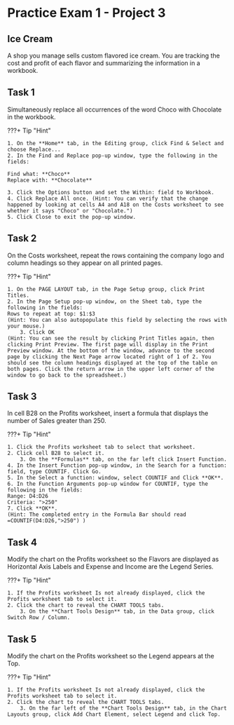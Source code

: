 # Practice Exam 1 - Project 3

## Ice Cream

A shop you manage sells custom flavored ice cream. You are tracking the cost and profit of each flavor and summarizing the information in a workbook.

## Task 1

Simultaneously replace all occurrences of the word Choco with Chocolate in the workbook.

???+ Tip "Hint"

    1. On the **Home** tab, in the Editing group, click Find & Select and choose Replace...
    2. In the Find and Replace pop-up window, type the following in the fields:

    Find what: **Choco**
    Replace with: **Chocolate**

    3. Click the Options button and set the Within: field to Workbook.
    4. Click Replace All once. (Hint: You can verify that the change happened by looking at cells A4 and A18 on the Costs worksheet to see whether it says "Choco" or "Chocolate.")
    5. Click Close to exit the pop-up window.

## Task 2

On the Costs worksheet, repeat the rows containing the company logo and column headings so they appear on all printed pages.

???+ Tip "Hint"

    1. On the PAGE LAYOUT tab, in the Page Setup group, click Print Titles.
    2. In the Page Setup pop-up window, on the Sheet tab, type the following in the fields:
    Rows to repeat at top: $1:$3
    (Hint: You can also autopopulate this field by selecting the rows with your mouse.)
        3. Click OK
    (Hint: You can see the result by clicking Print Titles again, then clicking Print Preview. The first page will display in the Print Preview window. At the bottom of the window, advance to the second page by clicking the Next Page arrow located right of 1 of 2. You should see the column headings displayed at the top of the table on both pages. Click the return arrow in the upper left corner of the window to go back to the spreadsheet.)

## Task 3

In cell B28 on the Profits worksheet, insert a formula that displays the number of Sales greater than 250.

???+ Tip "Hint"

    1. Click the Profits worksheet tab to select that worksheet.
    2. Click cell B28 to select it.
        3. On the **Formulas** tab, on the far left click Insert Function.
    4. In the Insert Function pop-up window, in the Search for a function: field, type COUNTIF. Click Go.
    5. In the Select a function: window, select COUNTIF and Click **OK**.
    6. In the Function Arguments pop-up window for COUNTIF, type the following in the fields:
    Range: D4:D26
    Criteria: ">250"
    7. Click **OK**.
    (Hint: The completed entry in the Formula Bar should read =COUNTIF(D4:D26,">250") )


## Task 4

Modify the chart on the Profits worksheet so the Flavors are displayed as Horizontal Axis Labels and Expense and Income are the Legend Series.

???+ Tip "Hint"

    1. If the Profits worksheet Is not already displayed, click the Profits worksheet tab to select it.
    2. Click the chart to reveal the CHART TOOLS tabs.
        3. On the **Chart Tools Design** tab, in the Data group, click Switch Row / Column.

## Task 5

Modify the chart on the Profits worksheet so the Legend appears at the Top.

???+ Tip "Hint"

    1. If the Profits worksheet Is not already displayed, click the Profits worksheet tab to select it.
    2. Click the chart to reveal the CHART TOOLS tabs.
        3. On the far left of the **Chart Tools Design** tab, in the Chart Layouts group, click Add Chart Element, select Legend and click Top.